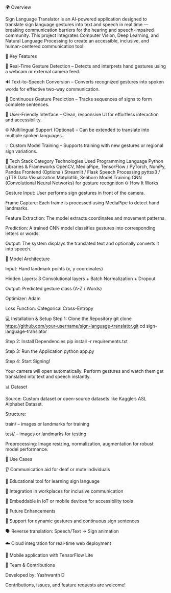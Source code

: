 🌍 Overview

Sign Language Translator is an AI-powered application designed to translate sign language gestures into text and speech in real time — breaking communication barriers for the hearing and speech-impaired community.
This project integrates Computer Vision, Deep Learning, and Natural Language Processing to create an accessible, inclusive, and human-centered communication tool.


🚀 Key Features

🧠 Real-Time Gesture Detection – Detects and interprets hand gestures using a webcam or external camera feed.

🔊 Text-to-Speech Conversion – Converts recognized gestures into spoken words for effective two-way communication.

💬 Continuous Gesture Prediction – Tracks sequences of signs to form complete sentences.

📱 User-Friendly Interface – Clean, responsive UI for effortless interaction and accessibility.

🌐 Multilingual Support (Optional) – Can be extended to translate into multiple spoken languages.

💡 Custom Model Training – Supports training with new gestures or regional sign variations.

🧩 Tech Stack
Category	Technologies Used
Programming Language	Python
Libraries & Frameworks	OpenCV, MediaPipe, TensorFlow / PyTorch, NumPy, Pandas
Frontend (Optional)	Streamlit / Flask
Speech Processing	pyttsx3 / gTTS
Data Visualization	Matplotlib, Seaborn
Model Training	CNN (Convolutional Neural Networks) for gesture recognition
⚙️ How It Works

Gesture Input: User performs sign gestures in front of the camera.

Frame Capture: Each frame is processed using MediaPipe to detect hand landmarks.

Feature Extraction: The model extracts coordinates and movement patterns.

Prediction: A trained CNN model classifies gestures into corresponding letters or words.

Output: The system displays the translated text and optionally converts it into speech.

🧠 Model Architecture

Input: Hand landmark points (x, y coordinates)

Hidden Layers: 3 Convolutional layers + Batch Normalization + Dropout

Output: Predicted gesture class (A-Z / Words)

Optimizer: Adam

Loss Function: Categorical Cross-Entropy

💻 Installation & Setup
Step 1: Clone the Repository
git clone https://github.com/your-username/sign-language-translator.git
cd sign-language-translator

Step 2: Install Dependencies
pip install -r requirements.txt

Step 3: Run the Application
python app.py

Step 4: Start Signing!

Your camera will open automatically. Perform gestures and watch them get translated into text and speech instantly.

📊 Dataset

Source: Custom dataset or open-source datasets like Kaggle’s ASL Alphabet Dataset.

Structure:

train/ – images or landmarks for training

test/ – images or landmarks for testing

Preprocessing: Image resizing, normalization, augmentation for robust model performance.

🎯 Use Cases

👂 Communication aid for deaf or mute individuals

🏫 Educational tool for learning sign language

💼 Integration in workplaces for inclusive communication

🤖 Embeddable in IoT or mobile devices for accessibility tools

🧩 Future Enhancements

🔄 Support for dynamic gestures and continuous sign sentences

🗣️ Reverse translation: Speech/Text → Sign animation

☁️ Cloud integration for real-time web deployment

📱 Mobile application with TensorFlow Lite

👥 Team & Contributions

Developed by:
Yashwanth D

Contributions, issues, and feature requests are welcome!
